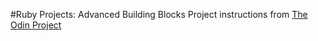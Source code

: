#Ruby Projects: Advanced Building Blocks 
Project instructions from [The Odin Project](http://www.theodinproject.com/ruby-programming/advanced-building-blocks)
